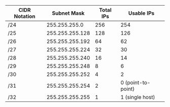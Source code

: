 | **CIDR Notation** | **Subnet Mask**      | **Total IPs** | **Usable IPs** |
|------------------|----------------------|---------------|----------------|
| /24              | 255.255.255.0         | 256           | 254            |
| /25              | 255.255.255.128       | 128           | 126            |
| /26              | 255.255.255.192       | 64            | 62             |
| /27              | 255.255.255.224       | 32            | 30             |
| /28              | 255.255.255.240       | 16            | 14             |
| /29              | 255.255.255.248       | 8             | 6              |
| /30              | 255.255.255.252       | 4             | 2              |
| /31              | 255.255.255.254       | 2             | 0 (point-to-point) |
| /32              | 255.255.255.255       | 1             | 1 (single host) |
